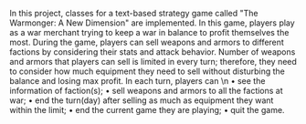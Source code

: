In this project, classes for a text-based strategy game called "The Warmonger: A New Dimension" are implemented.
In this game, players play as a war merchant trying to keep a war in balance to profit themselves the 
most. During the game, players can sell weapons and armors to different factions by considering their 
stats and attack behavior. Number of weapons and armors that players can sell is limited in every 
turn; therefore, they need to consider how much equipment they need to sell without disturbing the 
balance and losing max profit.
In each turn, players can \n
• see the information of faction(s);
• sell weapons and armors to all the factions at war;
• end the turn(day) after selling as much as equipment they want within the limit;
• end the current game they are playing;
• quit the game.
